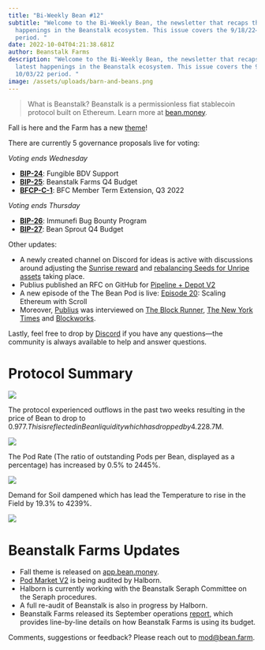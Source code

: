 ```yaml
---
title: "Bi-Weekly Bean #12"
subtitle: "Welcome to the Bi-Weekly Bean, the newsletter that recaps the latest
  happenings in the Beanstalk ecosystem. This issue covers the 9/18/22– 10/03/22
  period. "
date: 2022-10-04T04:21:38.681Z
author: Beanstalk Farms
description: "Welcome to the Bi-Weekly Bean, the newsletter that recaps the
  latest happenings in the Beanstalk ecosystem. This issue covers the 9/18/22–
  10/03/22 period. "
image: /assets/uploads/barn-and-beans.png
---
```

> What is Beanstalk? Beanstalk is a permissionless fiat stablecoin protocol built on Ethereum. Learn more at [bean.money](https://bean.money/).

Fall is here and the Farm has a new [theme](http://app.bean.money)!

There are currently 5 governance proposals live for voting:

*Voting ends Wednesday*

* **[BIP-24](https://app.bean.money/#/governance/0xc2d5d46e6504531e0d17253084cb8d1d0e2e43d6de078504825d0f7e66c50655)**: Fungible BDV Support
* **[BIP-25](https://app.bean.money/#/governance/0x6df02f7fd904b5f24ac4101acb5be6489f58e8e4d91ca3438e6e22b962f672f4)**: Beanstalk Farms Q4 Budget
* **[BFCP-C-1](https://app.bean.money/#/governance/0x023674512638d7b238dbfe0d2119bf3fa3bf8bb06c02f0a5bf1bff9f10d9988f)**: BFC Member Term Extension, Q3 2022

*Voting ends Thursday*

* **[BIP-26](https://app.bean.money/#/governance/0x567cd46fe73c130f4ac2e95ba787ff0ce39dd74cea9e51c781702c52afe964fc)**: Immunefi Bug Bounty Program
* **[BIP-27](https://app.bean.money/#/governance/0x7024a7a4afc08e59f89e18b29f4995ac3dfadea92324d6c88f710a587eba2e19)**: Bean Sprout Q4 Budget

Other updates:

* A newly created channel on Discord for ideas is active with discussions around adjusting the [Sunrise reward](https://discord.com/channels/880413392916054098/1024835475334234182) and [rebalancing Seeds for Unripe assets](https://discord.com/channels/880413392916054098/1024499666311708712) taking place.
* Publius published an RFC on GitHub for [Pipeline + Depot V2](https://github.com/BeanstalkFarms/Beanstalk/issues/102)
* A new episode of the The Bean Pod is live: [Episode 20](https://anchor.fm/thebeanpodpodcast/episodes/Scaling-Ethereum-with-Scroll-e1oabcu): Scaling Ethereum with Scroll
* Moreover, [Publius](https://twitter.com/isthispublius?s=21&t=C_762QjbI0q7dbaQyXMmdA) was interviewed on [The Block Runner](https://www.youtube.com/watch?v=8GTXUJV6mLs&t=1s), [The New York Times](https://www.nytimes.com/2022/09/28/technology/crypto-hacks-defi.html) and [Blockworks](https://blockworks.co/playing-the-were-not-terra-stablecoin-game/).

Lastly, feel free to drop by [Discord](https://discord.gg/beanstalk) if you have any questions—the community is always available to help and answer questions.

# **Protocol Summary**

![](/assets/uploads/beanprice12.png)

The protocol experienced outflows in the past two weeks resulting in the price of Bean to drop to $0.977. This is reflected in Bean liquidity which has dropped by 4.2% to ~$28.7M.

![](/assets/uploads/liquidity12.png)

The Pod Rate (The ratio of outstanding Pods per Bean, displayed as a percentage) has increased by 0.5% to 2445%.

![](/assets/uploads/podrate12.png)

Demand for Soil dampened which has lead the Temperature to rise in the Field by 19.3% to 4239%.

![](/assets/uploads/temp12.png)

# Beanstalk Farms **Updates**

* Fall theme is released on [app.bean.money](http://app.bean.money).
* [Pod Market V2](https://github.com/BeanstalkFarms/Beanstalk/pull/87) is being audited by Halborn.
* Halborn is currently working with the Beanstalk Seraph Committee on the Seraph procedures.
* A full re-audit of Beanstalk is also in progress by Halborn.
* Beanstalk Farms released its September operations [report](https://github.com/BeanstalkFarms/Beanstalk-Farms-Operations/blob/main/beanstalk-farms/09-2022-report.md), which provides line-by-line details on how Beanstalk Farms is using its budget.

Comments, suggestions or feedback? Please reach out to mod@bean.farm.